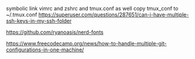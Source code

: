 symbolic link vimrc and zshrc and tmux.conf as well
copy tmux_conf to ~/.tmux.conf
https://superuser.com/questions/287651/can-i-have-multiple-ssh-keys-in-my-ssh-folder

https://github.com/ryanoasis/nerd-fonts

https://www.freecodecamp.org/news/how-to-handle-multiple-git-configurations-in-one-machine/
